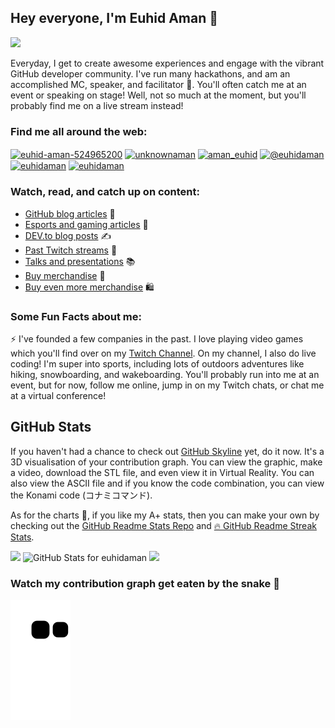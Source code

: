 ## Hey everyone, I'm Euhid Aman 👋

![](https://github.com/MishManners/MishManners/blob/master/MishManners%20Room%20animated.gif)

Everyday, I get to create awesome experiences and engage with the vibrant GitHub developer community. I've run many hackathons, and am an accomplished MC, speaker, and facilitator :microphone:. You'll often catch me at an event or speaking on stage! Well, not so much at the moment, but you'll probably find me on a live stream instead!

<!-- ![2021-08-10 20-43-14 2021-08-10 20_45_32](https://user-images.githubusercontent.com/36594527/131284497-24a6db5f-d86d-4548-81cc-fa6aa186892c.gif) -->

### Find me all around the web:

<p align="left">
<a href="https://linkedin.com/in/euhid-aman-524965200" target="blank"><img align="center" src="https://img.shields.io/badge/LinkedIn-0077B5?style=for-the-badge&logo=linkedin&logoColor=white" alt="euhid-aman-524965200"  /></a>
<a href="https://fb.com/unknownaman" target="blank"><img align="center" src="https://img.shields.io/badge/Facebook-1877F2?style=for-the-badge&logo=facebook&logoColor=white" alt="unknownaman" /></a>
<a href="https://instagram.com/aman_euhid" target="blank"><img align="center" src="https://img.shields.io/badge/Instagram-E4405F?style=for-the-badge&logo=instagram&logoColor=white" alt="aman_euhid"/></a>
<a href="https://medium.com/@euhidaman" target="blank"><img align="center" src="https://img.shields.io/badge/Medium-12100E?style=for-the-badge&logo=medium&logoColor=white" alt="@euhidaman" /></a>
<a href="https://www.hackerrank.com/euhidaman" target="blank"><img align="center" src="https://img.shields.io/badge/-Hackerrank-2EC866?style=for-the-badge&logo=HackerRank&logoColor=white" alt="euhidaman" /></a>
<a href="https://www.leetcode.com/euhidaman" target="blank"><img align="center" src="https://img.shields.io/badge/-LeetCode-FFA116?style=for-the-badge&logo=LeetCode&logoColor=black" alt="euhidaman" /></a>
</p>

<!-- TODO add in the rest of the URLs here -->



<!--

- [Twitter](http://twitter.com/MishManners) :bird:
- [Instagram](http://instagram.com/mishmanners_) 📸
- [Twitch](http://twitch.tv/MishManners) 📺 
- [LinkedIn](http://linkedin.com/in/mishmanners) 👩‍💻
- [YouTube](http://youtube.com/c/MishManners) 📽 
- [MishManners®™ website](http://mishmanners.com) 🌐 
- [Hackathon Queen®™ blog](https://hackathongoddess.wordpress.com/) 🌐

-->

### Watch, read, and catch up on content:
- [GitHub blog articles](https://github.blog/author/mishmanners/) :book:
- [Esports and gaming articles](https://www.upcomer.com/author/michelle-mannering/) :notebook:
- [DEV.to blog posts](https://dev.to/mishmanners) ✍️
- [Past Twitch streams](https://www.twitch.tv/mishmanners/videos?filter=highlights&sort=time) :bookmark:
- [Talks and presentations](https://michellemannering.wordpress.com/recorded-presentations/) :books:
- [Buy merchandise](https://merch.streamelements.com/mishmanners/) 🛒
- [Buy even more merchandise](https://www.redbubble.com/people/MishManners/shop) 🛍️

### Some Fun Facts about me:
:zap: I've founded a few companies in the past. I love playing video games which you'll find over on my [Twitch Channel](http://twitch.tv/MishManners). On my channel, I also do live coding! I'm super into sports, including lots of outdoors adventures like hiking, snowboarding, and wakeboarding. You'll probably run into me at an event, but for now, follow me online, jump in on my Twitch chats, or chat me at a virtual conference!

## GitHub Stats

If you haven't had a chance to check out [GitHub Skyline](https://skyline.github.com/) yet, do it now. It's a 3D visualisation of your contribution graph. You can view the graphic, make a video, download the STL file, and even view it in Virtual Reality. You can also view the ASCII file and if you know the code combination, you can view the Konami code (コナミコマンド).

As for the charts 🥧, if you like my A+ stats, then you can make your own by checking out the [GitHub Readme Stats Repo](https://github.com/anuraghazra/github-readme-stats) and [🔥 GitHub Readme Streak Stats](https://github-readme-streak-stats.herokuapp.com/demo/).

<img src="https://github.com/euhidaman/euhidaman/blob/master/ezgif-4-5370f601a9b3.gif" width="400">
<img src="https://github-readme-stats.vercel.app/api?username=euhidaman&show_icons=true&include_all_commits=true&count_private=true&theme=jolly&layout=compact" alt="GitHub Stats for euhidaman" width="700">

<img src="https://github-readme-streak-stats.herokuapp.com?user=euhidaman&theme=jolly" width="700">


### Watch my contribution graph get eaten by the snake 🐍

<!-- platane/snk works, it just puts it on a new branch -->
![euhidaman snake gif](https://github.com/euhidaman/euhidaman/blob/output/github-contribution-grid-snake.svg)
